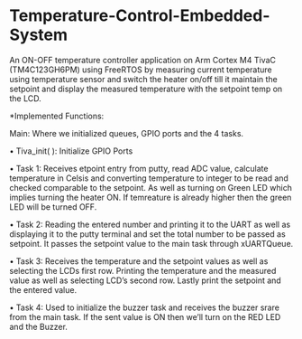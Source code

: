 # Temperature-Control-Embedded-System
An ON-OFF temperature controller application on Arm Cortex M4 TivaC (TM4C123GH6PM) using FreeRTOS by measuring current temperature using temperature sensor and switch the heater on/off till it maintain the setpoint and display the measured temperature with the setpoint temp on the LCD.


*Implemented Functions:

Main:
Where we initialized queues, GPIO ports and the 4 tasks.

• Tiva_init( ):
Initialize GPIO Ports

• Task 1:
Receives etpoint entry from putty, read ADC value, calculate 
temperature in Celsis and converting temperature to integer 
to be read and checked comparable to the setpoint.
As well as turning on Green LED which implies turning the 
heater ON. If temreature is already higher then the green 
LED will be turned OFF.

• Task 2:
Reading the entered number and printing it to the UART as
well as displaying it to the putty terminal and set the total 
number to be passed as setpoint.
It passes the setpoint value to the main task through 
xUARTQueue.

• Task 3:
Receives the temperature and the setpoint values as well as 
selecting the LCDs first row.
Printing the temperature and the measured value as well as 
selecting LCD’s second row. Lastly print the setpoint and the 
entered value.

• Task 4:
Used to initialize the buzzer task and receives the buzzer 
srare from the main task. 
If the sent value is ON then we’ll turn on the RED LED and 
the Buzzer.